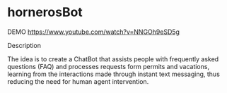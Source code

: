 # hornerosBot

DEMO https://www.youtube.com/watch?v=NNGOh9eSD5g

Description  
 
The idea is to create a ChatBot that assists people with frequently asked questions (FAQ) and processes requests form permits and vacations, learning from the interactions made through instant text messaging, thus reducing the need for human agent intervention.  
